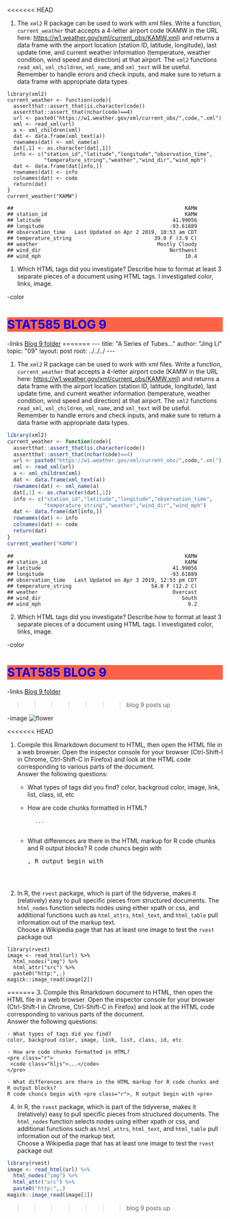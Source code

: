 <<<<<<< HEAD
1.  The `xml2` R package can be used to work with xml files. Write a
    function, `current_weather` that accepts a 4-letter airport code
    (KAMW in the URL here:
    <a href="https://w1.weather.gov/xml/current_obs/KAMW.xml" class="uri">https://w1.weather.gov/xml/current_obs/KAMW.xml</a>)
    and returns a data frame with the airport location (station ID,
    latitude, longitude), last update time, and current weather
    information (temperature, weather condition, wind speed and
    direction) at that airport. The `xml2` functions `read_xml`,
    `xml_children`, `xml_name`, and `xml_text` will be useful. Remember
    to handle errors and check inputs, and make sure to return a data
    frame with appropriate data types.

<!-- -->

    library(xml2)
    current_weather <- function(code){
      assertthat::assert_that(is.character(code))
      assertthat::assert_that(nchar(code)==4)
      url <- paste0("https://w1.weather.gov/xml/current_obs/",code,".xml")
      xml <- read_xml(url)
      a <- xml_children(xml)
      dat <- data.frame(xml_text(a))
      rownames(dat) <- xml_name(a)
      dat[,1] <- as.character(dat[,1])
      info <- c("station_id","latitude","longitude","observation_time",
                "temperature_string","weather","wind_dir","wind_mph")
      dat <- data.frame(dat[info,])
      rownames(dat) <- info
      colnames(dat) <- code
      return(dat)
    }
    current_weather("KAMW")

    ##                                                        KAMW
    ## station_id                                             KAMW
    ## latitude                                           41.99056
    ## longitude                                         -93.61889
    ## observation_time   Last Updated on Apr 2 2019, 10:53 am CDT
    ## temperature_string                           39.0 F (3.9 C)
    ## weather                                       Mostly Cloudy
    ## wind_dir                                          Northwest
    ## wind_mph                                               10.4

1.  Which HTML tags did you investigate? Describe how to format at least
    3 separate pieces of a document using HTML tags. I investigated
    color, links, image.

-color
<h1 style="background-color: Tomato; color:Blue;">
STAT585 BLOG 9
</h1>
-links
<a href="https://github.com/Stat585-at-ISU/blog-2019/tree/master/09">Blog
9 folder</a>
=======
---
title: "A Series of Tubes..."
author: "Jing Li"
topic: "09"
layout: post
root: ../../../
---



1. The `xml2` R package can be used to work with xml files. Write a function, `current_weather` that accepts a 4-letter airport code (KAMW in the URL here: https://w1.weather.gov/xml/current_obs/KAMW.xml) and returns a data frame with the airport location (station ID, latitude, longitude), last update time, and current weather information (temperature, weather condition, wind speed and direction) at that airport. The `xml2` functions `read_xml`, `xml_children`, `xml_name`, and `xml_text` will be useful. Remember to handle errors and check inputs, and make sure to return a data frame with appropriate data types. 


```r
library(xml2)
current_weather <- function(code){
  assertthat::assert_that(is.character(code))
  assertthat::assert_that(nchar(code)==4)
  url <- paste0("https://w1.weather.gov/xml/current_obs/",code,".xml")
  xml <- read_xml(url)
  a <- xml_children(xml)
  dat <- data.frame(xml_text(a))
  rownames(dat) <- xml_name(a)
  dat[,1] <- as.character(dat[,1])
  info <- c("station_id","latitude","longitude","observation_time",
            "temperature_string","weather","wind_dir","wind_mph")
  dat <- data.frame(dat[info,])
  rownames(dat) <- info
  colnames(dat) <- code
  return(dat)
}
current_weather("KAMW")
```

```
##                                                        KAMW
## station_id                                             KAMW
## latitude                                           41.99056
## longitude                                         -93.61889
## observation_time   Last Updated on Apr 3 2019, 12:53 pm CDT
## temperature_string                          54.0 F (12.2 C)
## weather                                            Overcast
## wind_dir                                              South
## wind_mph                                                9.2
```

2. Which HTML tags did you investigate? Describe how to format at least 3 separate pieces of a document using HTML tags.
I investigated color, links, image.

-color
<h1 style="background-color: Tomato; color:Blue;">STAT585 BLOG 9</h1> 

-links
<a href="https://github.com/Stat585-at-ISU/blog-2019/tree/master/09">Blog 9 folder</a>
>>>>>>> blog 9 posts up

-image
<img src="https://hips.hearstapps.com/hmg-prod.s3.amazonaws.com/images/gettyimages-182880589-1493334765.jpg" alt="flower">

<<<<<<< HEAD
1.  Compile this Rmarkdown document to HTML, then open the HTML file in
    a web browser. Open the inspector console for your browser
    (Ctrl-Shift-I in Chrome, Ctrl-Shift-C in Firefox) and look at the
    HTML code corresponding to various parts of the document. <br>
    Answer the following questions:

    -   What types of tags did you find? color, backgroud color, image,
        link, list, class, id, etc

    -   How are code chunks formatted in HTML?
        <pre class="r">
          <code class="hljs">...</code>
         </pre>
    -   What differences are there in the HTML markup for R code chunks
        and R output blocks? R code chuncs begin with
        <pre class="r">
        , R output begin with
        <pre>

2.  In R, the `rvest` package, which is part of the tidyverse, makes it
    (relatively) easy to pull specific pieces from structured documents.
    The `html_nodes` function selects nodes using either xpath or css,
    and additional functions such as `html_attrs`, `html_text`, and
    `html_table` pull information out of the markup text.<br> Choose a
    Wikipedia page that has at least one image to test the `rvest`
    package out

<!-- -->

    library(rvest)
    image <- read_html(url) %>% 
      html_nodes("img") %>%
      html_attr("src") %>%
      paste0("http:",.) 
    magick::image_read(image[2])
=======
3. Compile this Rmarkdown document to HTML, then open the HTML file in a web browser. Open the inspector console for your browser (Ctrl-Shift-I in Chrome, Ctrl-Shift-C in Firefox) and look at the HTML code corresponding to various parts of the document. <br>
Answer the following questions:

    - What types of tags did you find? 
    color, backgroud color, image, link, list, class, id, etc

    - How are code chunks formatted in HTML?
    <pre class="r">
     <code class="hljs">...</code>
    </pre>

    - What differences are there in the HTML markup for R code chunks and R output blocks?
    R code chuncs begin with <pre class="r">, R output begin with <pre>
    
4. In R, the `rvest` package, which is part of the tidyverse, makes it (relatively) easy to pull specific pieces from structured documents. The `html_nodes` function selects nodes using either xpath or css, and additional functions such as `html_attrs`, `html_text`, and `html_table` pull information out of the markup text.<br>
Choose a Wikipedia page that has at least one image to test the `rvest` package out


```r
library(rvest)
image <- read_html(url) %>% 
  html_nodes("img") %>%
  html_attr("src") %>%
  paste0("http:",.) 
magick::image_read(image[2])
```


>>>>>>> blog 9 posts up
